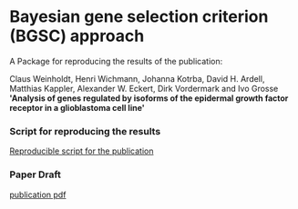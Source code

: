 # Bayesian gene selection criterion (BGSC) approach

A Package for reproducing the results of the publication:

Claus Weinholdt, Henri Wichmann, Johanna Kotrba, David H. Ardell, Matthias Kappler, Alexander W. Eckert, Dirk Vordermark and Ivo Grosse __'Analysis of genes regulated by isoforms of the epidermal growth factor receptor in a glioblastoma cell line'__

### Script for reproducing the results
[Reproducible script for the publication](./ReproducibleScript.md)

### Paper Draft
[publication pdf](./Analysis_of_genes_regulated_by_isoforms_of_the_epidermal_growth_factor_receptor_in_a_glioblastoma_cell_line.pdf)
